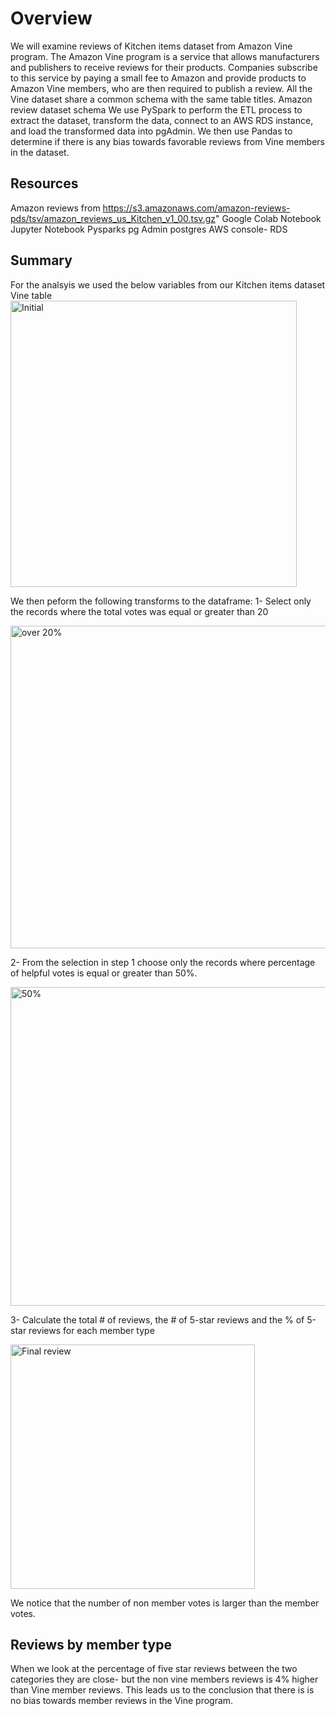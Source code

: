# Overview
We will examine reviews of Kitchen items dataset from Amazon Vine program.
The Amazon Vine program is a service that allows manufacturers and publishers to receive reviews for their products.
Companies subscribe to this service by paying a small fee to Amazon and provide products to Amazon Vine members, who are then required to publish a review.
All the Vine dataset share a common schema with the same table titles.
Amazon review dataset schema We use PySpark to perform the ETL process to extract the dataset, transform the data, connect to an AWS RDS instance, and load the transformed data into pgAdmin. We then use Pandas to determine if there is any bias towards favorable reviews from Vine members in the dataset.

## Resources
Amazon reviews from https://s3.amazonaws.com/amazon-reviews-pds/tsv/amazon_reviews_us_Kitchen_v1_00.tsv.gz"
Google Colab Notebook
Jupyter Notebook
Pysparks
pg Admin
postgres
AWS console- RDS

## Summary
For the analsyis we used the below variables from our Kitchen items dataset
Vine table
<img width="458" alt="Initial" src="https://user-images.githubusercontent.com/74282781/113541941-0ec08e00-9598-11eb-9150-e6396fbf041d.png">


We then peform the following transforms to the dataframe:
1- Select only the records where the total votes was equal or greater than 20

<img width="516" alt="over 20%" src="https://user-images.githubusercontent.com/74282781/113541957-197b2300-9598-11eb-9d7c-7fc9bcb796f4.png">

2- From the selection in step 1 choose only the records where percentage of helpful votes is equal or greater than 50%.

<img width="510" alt="50%" src="https://user-images.githubusercontent.com/74282781/113541965-1f710400-9598-11eb-93f8-d26e6c4bb0b9.png">

3- Calculate the total # of reviews, the # of 5-star reviews and the % of 5-star reviews for each member type

<img width="391" alt="Final review" src="https://user-images.githubusercontent.com/74282781/113541976-2730a880-9598-11eb-8ec3-75218c0a57b2.png">

We notice that the number of non member votes is larger than the member votes.

## Reviews by member type

When we look at the percentage of five star reviews between the two categories they are close- but the non vine members reviews is 4% higher than Vine member reviews.
This leads us to the conclusion that there is is no bias towards member reviews in the Vine program.






